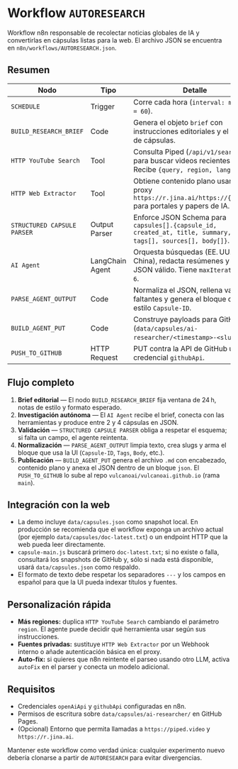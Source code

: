 # Workflow `AUTORESEARCH`

Workflow n8n responsable de recolectar noticias globales de IA y convertirlas en cápsulas listas para la web. El archivo JSON se encuentra en `n8n/workflows/AUTORESEARCH.json`.

## Resumen

| Nodo | Tipo | Detalle |
|------|------|---------|
| `SCHEDULE` | Trigger | Corre cada hora (`interval: minutes = 60`). |
| `BUILD_RESEARCH_BRIEF` | Code | Genera el objeto `brief` con instrucciones editoriales y el formato de cápsulas. |
| `HTTP YouTube Search` | Tool | Consulta Piped (`/api/v1/search`) para buscar videos recientes de IA. Recibe `{query, region, lang}`. |
| `HTTP Web Extractor` | Tool | Obtiene contenido plano usando el proxy `https://r.jina.ai/https://{target}` para portales y papers de IA. |
| `STRUCTURED CAPSULE PARSER` | Output Parser | Enforce JSON Schema para `capsules[].{capsule_id, created_at, title, summary, tags[], sources[], body[]}`. |
| `AI Agent` | LangChain Agent | Orquesta búsquedas (EE. UU., Rusia, China), redacta resúmenes y retorna JSON válido. Tiene `maxIterations = 6`. |
| `PARSE_AGENT_OUTPUT` | Code | Normaliza el JSON, rellena valores faltantes y genera el bloque de texto estilo `Capsule-ID`. |
| `BUILD_AGENT_PUT` | Code | Construye payloads para GitHub (`data/capsules/ai-researcher/<timestamp>-<slug>.md`). |
| `PUSH_TO_GITHUB` | HTTP Request | PUT contra la API de GitHub usando credencial `githubApi`. |

## Flujo completo

1. **Brief editorial** — El nodo `BUILD_RESEARCH_BRIEF` fija ventana de 24 h, notas de estilo y formato esperado.
2. **Investigación autónoma** — El `AI Agent` recibe el brief, conecta con las herramientas y produce entre 2 y 4 cápsulas en JSON.
3. **Validación** — `STRUCTURED CAPSULE PARSER` obliga a respetar el esquema; si falta un campo, el agente reintenta.
4. **Normalización** — `PARSE_AGENT_OUTPUT` limpia texto, crea slugs y arma el bloque que usa la UI (`Capsule-ID`, `Tags`, `Body`, etc.).
5. **Publicación** — `BUILD_AGENT_PUT` genera el archivo `.md` con encabezado, contenido plano y anexa el JSON dentro de un bloque ```json```. El `PUSH_TO_GITHUB` lo sube al repo `vulcanoai/vulcanoai.github.io` (rama `main`).

## Integración con la web

- La demo incluye `data/capsules.json` como snapshot local. En producción se recomienda que el workflow exponga un archivo actual (por ejemplo `data/capsules/doc-latest.txt`) o un endpoint HTTP que la web pueda leer directamente.
- `capsule-main.js` buscará primero `doc-latest.txt`; si no existe o falla, consultará los snapshots de GitHub y, sólo si nada está disponible, usará `data/capsules.json` como respaldo.
- El formato de texto debe respetar los separadores `---` y los campos en español para que la UI pueda indexar títulos y fuentes.

## Personalización rápida

- **Más regiones:** duplica `HTTP YouTube Search` cambiando el parámetro `region`. El agente puede decidir qué herramienta usar según sus instrucciones.
- **Fuentes privadas:** sustituye `HTTP Web Extractor` por un Webhook interno o añade autenticación básica en el proxy.
- **Auto-fix:** si quieres que n8n reintente el parseo usando otro LLM, activa `autoFix` en el parser y conecta un modelo adicional.

## Requisitos

- Credenciales `openAiApi` y `githubApi` configuradas en n8n.
- Permisos de escritura sobre `data/capsules/ai-researcher/` en GitHub Pages.
- (Opcional) Entorno que permita llamadas a `https://piped.video` y `https://r.jina.ai`.

Mantener este workflow como verdad única: cualquier experimento nuevo debería clonarse a partir de `AUTORESEARCH` para evitar divergencias.
